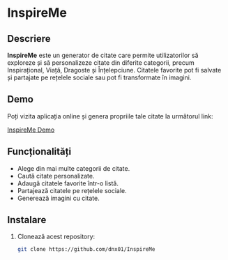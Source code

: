 # InspireMe

## Descriere

**InspireMe** este un generator de citate care permite utilizatorilor să exploreze și să personalizeze citate din diferite categorii, precum Inspirațional, Viață, Dragoste și Înțelepciune. Citatele favorite pot fi salvate și partajate pe rețelele sociale sau pot fi transformate în imagini.

## Demo

Poți vizita aplicația online și genera propriile tale citate la următorul link:

[InspireMe Demo](https://randomquotegeneratorzzz.netlify.app/)

## Funcționalități

- Alege din mai multe categorii de citate.
- Caută citate personalizate.
- Adaugă citatele favorite într-o listă.
- Partajează citatele pe rețelele sociale.
- Generează imagini cu citate.

## Instalare

1. Clonează acest repository:
   ```bash
   git clone https://github.com/dnx01/InspireMe
